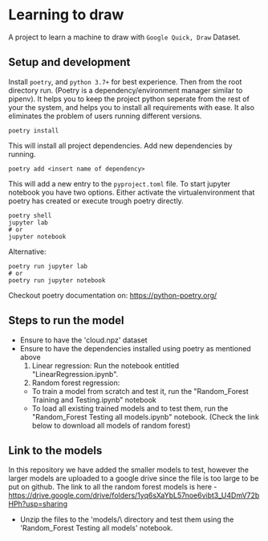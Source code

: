 # Learning to draw

A project to learn a machine to draw with `Google Quick, Draw` Dataset.

## Setup and development

Install `poetry`, and `python 3.7+` for best experience. Then from the root directory run. (Poetry is a dependency/environment manager similar to pipenv). It helps you to keep the project python seperate from the rest of your the system, and helps you to install all requirements with ease. It also eliminates the problem of users running different versions.

    poetry install

This will install all project dependencies. Add new dependencies by running.
   
    poetry add <insert name of dependency>

This will add a new entry to the `pyproject.toml` file. To start jupyter notebook you have two options. Either activate the virtualenvironment that poetry has created or execute trough poetry directly.

    poetry shell
    jupyter lab
    # or
    jupyter notebook

Alternative:

    poetry run jupyter lab
    # or
    poetry run jupyter notebook


Checkout poetry documentation on: https://python-poetry.org/

## Steps to run the model
- Ensure to have the 'cloud.npz' dataset
- Ensure to have the dependencies installed using poetry as mentioned above
    1) Linear regression: Run the notebook entitled "LinearRegression.ipynb".
    2) Random forest regression: <br />
     - To train a model from scratch and test it, run the "Random_Forest Training and Testing.ipynb" notebook <br />
     - To load all existing trained models and to test them, run the "Random_Forest Testing all models.ipynb" notebook. (Check the link below to download all models of random forest)

## Link to the models
In this repository we have added the smaller models to test, however the larger models are uploaded to a google drive since the file is too large to be put on github. The link to all the random forest models is  here - https://drive.google.com/drive/folders/1yq6sXaYbL57noe6vibt3_U4DmV72bHPh?usp=sharing
- Unzip the files to the 'models/\ directory and test them using the 'Random_Forest Testing all models' notebook.
 
